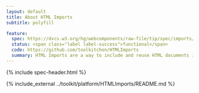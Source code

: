 ```yaml
---
layout: default
title: About HTML Imports
subtitle: polyfill

feature:
  spec: https://dvcs.w3.org/hg/webcomponents/raw-file/tip/spec/imports/index.html
  status: <span class="label label-success">functional</span>
  code: https://github.com/toolkitchen/HTMLImports
  summary: HTML Imports are a way to include and reuse HTML documents in other HTML documents.
---
```


{% include spec-header.html %}

{% include_external ../toolkit/platform/HTMLImports/README.md %}